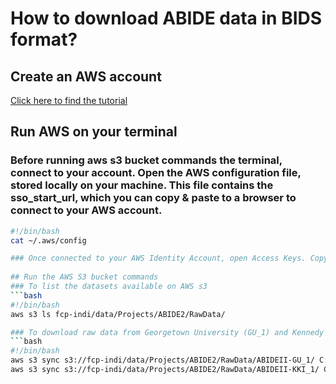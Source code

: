 # How to download ABIDE data in BIDS format?

## Create an AWS account
[Click here to find the tutorial](https://docs.aws.amazon.com/cli/latest/userguide/cli-chap-getting-started.html)

## Run AWS on your terminal
### Before running aws s3 bucket commands the terminal, connect to your account. Open the AWS configuration file, stored locally on your machine. This file contains the sso_start_url, which you can copy & paste to a browser to connect to your AWS account.
```bash
#!/bin/bash
cat ~/.aws/config

### Once connected to your AWS Identity Account, open Access Keys. Copy and paste the AWS environmental variables to the bash terminal. Technically, you don't have to do it if you configure AWS by creating a credentials file.
 
## Run the AWS S3 bucket commands
### To list the datasets available on AWS s3
```bash
#!/bin/bash
aws s3 ls fcp-indi/data/Projects/ABIDE2/RawData/

### To download raw data from Georgetown University (GU_1) and Kennedy Krieger Institute (KKI_1)
```bash
#!/bin/bash
aws s3 sync s3://fcp-indi/data/Projects/ABIDE2/RawData/ABIDEII-GU_1/ C:\LOCAL\PATH\GU_1
aws s3 sync s3://fcp-indi/data/Projects/ABIDE2/RawData/ABIDEII-KKI_1/ C:\LOCAL\PATH\KKI_1
